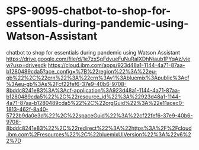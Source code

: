 # SPS-9095-chatbot-to-shop-for-essentials-during-pandemic-using-Watson-Assistant
chatbot to shop for essentials during pandemic using Watson Assistant
https://drive.google.com/file/d/1e7zxSgFdvueFuNuRaIXDhNiaub1PYqAz/view?usp=drivesdk
https://cloud.ibm.com/apps/923d48a1-1144-4a71-87aa-b1280489cda5?ace_config=%7B%22region%22%3A%22eu-gb%22%2C%22crn%22%3A%22crn%3Av1%3Abluemix%3Apublic%3Acf%3Aeu-gb%3As%2Fcf22fef6-37e9-40b6-9708-8bddc8241e83%3A%3Acf-application%3A923d48a1-1144-4a71-87aa-b1280489cda5%22%2C%22resource_id%22%3A%22923d48a1-1144-4a71-87aa-b1280489cda5%22%2C%22orgGuid%22%3A%22e11acec0-1813-462f-8a40-5722b9da0e3d%22%2C%22spaceGuid%22%3A%22cf22fef6-37e9-40b6-9708-8bddc8241e83%22%2C%22redirect%22%3A%22https%3A%2F%2Fcloud.ibm.com%2Fresources%22%2C%22bluemixUIVersion%22%3A%22v6%22%7D
